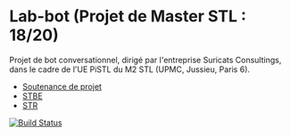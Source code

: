 # Lab-bot (Projet de Master STL : **18/20**)

Projet de bot conversationnel, dirigé par l'entreprise Suricats Consultings, dans le cadre de l'UE PiSTL du M2 STL (UPMC, Jussieu, Paris 6).

* [Soutenance de projet] 
* [STBE] 
* [STR] 

[![Build Status](https://travis-ci.org/JulienMrgrd/lab-bot.svg?branch=master)](https://travis-ci.org/JulienMrgrd/lab-bot)


[//]: # (links)
   
   [Soutenance de projet]: <https://github.com/JulienMrgrd/lab-bot/blob/master/docs/Soutenance.pptx>
   [STBE]: <https://github.com/JulienMrgrd/lab-bot/blob/master/docs/STBE%20HelloSuribot%20V3.pdf>
   [STR]: <https://github.com/JulienMrgrd/lab-bot/blob/master/docs/STR%20HelloSuribot.pdf>
